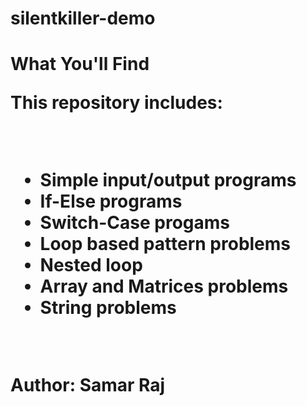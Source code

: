 # silentkiller-demo
<h1>What You'll Find
<p>This repository includes:</p>
<br>
<ul>
<li>Simple input/output programs
<li>If-Else programs
<li>Switch-Case progams
<li>Loop based pattern problems
<li>Nested loop 
<li>Array and Matrices problems
<li>String problems
</ul>
<br>
<p>Author: Samar Raj</p>
